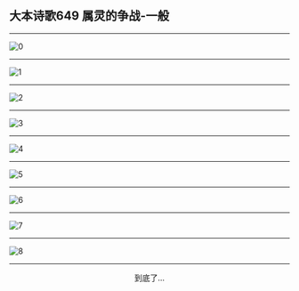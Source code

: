 
## 大本诗歌649 属灵的争战-一般
        
<div id="aplayer0"></div>

---

<img alt="0" data-original="/data/d0648/0">

---

<img alt="1" data-original="/data/d0648/1">

---

<img alt="2" data-original="/data/d0648/2">

---

<img alt="3" data-original="/data/d0648/3">

---

<img alt="4" data-original="/data/d0648/4">

---

<img alt="5" data-original="/data/d0648/5">

---

<img alt="6" data-original="/data/d0648/6">

---

<img alt="7" data-original="/data/d0648/7">

---

<img alt="8" data-original="/data/d0648/8">

---

<p style="text-align: center">到底了...</p>

<script src="/js/dist-view.js"></script>

<script>
MAIN.id = 'd0648';
        
const ap0 = new APlayer({
    container: document.getElementById('aplayer0'),
    volume: 1,
    loop: 'none',
    preload: 'none',
    audio: [{
        name: '大本诗歌649.mp3',
        artist: '大本诗歌',
        url: 'https://res.wx.qq.com/voice/getvoice?mediaid=MzI0NTk3MDM5M18yMjQ3NDk1ODYz',
        cover: '/favicon'
    }]
});
</script>
